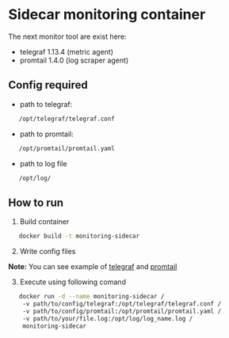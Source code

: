 # Sidecar monitoring container
The next monitor tool are exist here:
- telegraf 1.13.4 (metric agent)
- promtail 1.4.0  (log scraper agent)

## Config required

- path to telegraf:

```bash
   /opt/telegraf/telegraf.conf
```
- path to promtail:

```bash
   /opt/promtail/promtail.yaml
```

- path to log file
```bash
   /opt/log/
```

## How to run

1. Build container
```bash
   docker build -t monitoring-sidecar
   ```
2. Write config files


**Note:** You can see example of [telegraf](./Telegraf.md) and [promtail](./Promtail.md)


3. Execute using following comand

```bash
   docker run -d --name monitoring-sidecar /
    -v path/to/config/telegraf:/opt/telegraf/telegraf.conf /
    -v path/to/config/promtail:/opt/promtail/promtail.yaml /
    -v path/to/your/file.log:/opt/log/log_name.log /
    monitoring-sidecar
   ```
